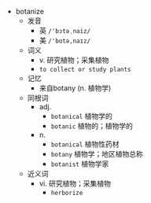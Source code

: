 - botanize
  - 发音
    - 英 `/'bɔtəˌnaiz/`
    - 美 `/'bɑtə,naɪz/`
  - 词义
    - v. 研究植物；采集植物
    - `to collect or study plants `
  - 记忆
    - 来自botany (n. 植物学)
  - 同根词
    - adj.
      - `botanical` 植物学的
      - `botanic` 植物的；植物学的
    - n.
      - `botanical` 植物性药材
      - `botany` 植物学；地区植物总称
      - `botanist` 植物学家
  - 近义词
    - vi. 研究植物；采集植物
      - `herborize`
